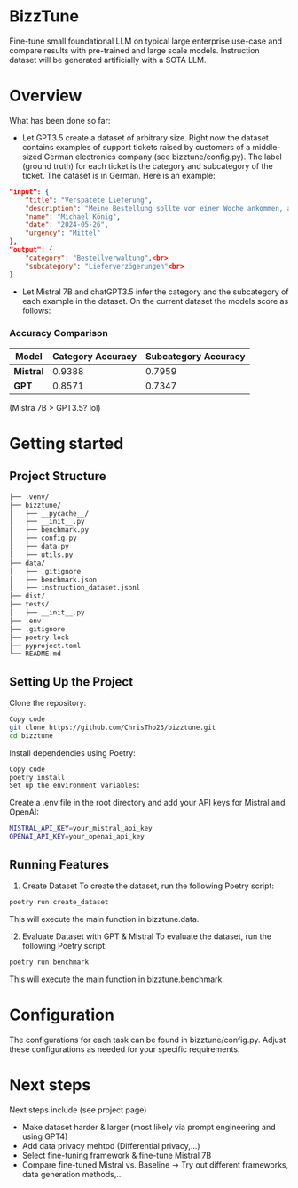 # BizzTune
Fine-tune small foundational LLM on typical large enterprise use-case and compare results with pre-trained and large scale models. Instruction dataset will be generated artificially with a SOTA LLM.

# Overview 
What has been done so far:
- Let GPT3.5 create a dataset of arbitrary size. Right now the dataset contains examples of support tickets raised by customers of a middle-sized German electronics company (see bizztune/config.py). The label (ground truth) for each ticket is the category and subcategory of the ticket. The dataset is in German. Here is an example:<br>
```json
"input": {
    "title": "Verspätete Lieferung",
    "description": "Meine Bestellung sollte vor einer Woche ankommen, aber sie ist immer noch nicht da. Können Sie den Lieferstatus überprüfen? Meine Bestellnummer ist 54321.",
    "name": "Michael König",
    "date": "2024-05-26",
    "urgency": "Mittel"
},
"output": {
    "category": "Bestellverwaltung",<br>
    "subcategory": "Lieferverzögerungen"<br>
}
```
- Let Mistral 7B and chatGPT3.5 infer the category and the subcategory of each example in the dataset. On the current dataset the models score as follows:
### Accuracy Comparison
| Model            | Category Accuracy | Subcategory Accuracy |
|------------------|-------------------|----------------------|
| **Mistral**      | 0.9388            | 0.7959               |
| **GPT**          | 0.8571            | 0.7347               |

(Mistra 7B > GPT3.5? lol)

# Getting started

## Project Structure
```bash
├── .venv/
├── bizztune/
│   ├── __pycache__/
│   ├── __init__.py
│   ├── benchmark.py
│   ├── config.py
│   ├── data.py
│   ├── utils.py
├── data/
│   ├── .gitignore
│   ├── benchmark.json
│   ├── instruction_dataset.jsonl
├── dist/
├── tests/
│   ├── __init__.py
├── .env
├── .gitignore
├── poetry.lock
├── pyproject.toml
└── README.md
```

## Setting Up the Project
Clone the repository:
```bash
Copy code
git clone https://github.com/ChrisTho23/bizztune.git
cd bizztune
```

Install dependencies using Poetry:
```bash
Copy code
poetry install
Set up the environment variables:
```

Create a .env file in the root directory and add your API keys for Mistral and OpenAI:
```bash
MISTRAL_API_KEY=your_mistral_api_key
OPENAI_API_KEY=your_openai_api_key
```

## Running Features
1. Create Dataset
To create the dataset, run the following Poetry script:
```bash
poetry run create_dataset
```
This will execute the main function in bizztune.data.

2. Evaluate Dataset with GPT & Mistral
To evaluate the dataset, run the following Poetry script:
```bash
poetry run benchmark
```
This will execute the main function in bizztune.benchmark.

# Configuration
The configurations for each task can be found in bizztune/config.py. Adjust these configurations as needed for your specific requirements.

# Next steps
Next steps include (see project page)
- Make dataset harder & larger (most likely via prompt engineering and using GPT4)
- Add data privacy mehtod (Differential privacy,...)
- Select fine-tuning framework & fine-tune Mistral 7B
- Compare fine-tuned Mistral vs. Baseline
-> Try out different frameworks, data generation methods,...
